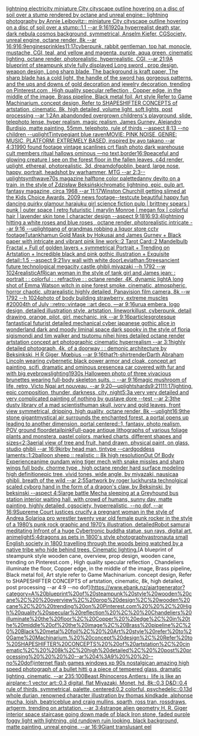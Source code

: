 [lightning electricity miniature City cityscape outline hovering on a disc of soil over a stump rendered by octane and unreal engine:: lightning photography by Annie Leibovitz:: miniature City cityscape outline hovering on a disc of soil over a stump::1.1 --ar 9:16](https://www.ebank.nz/aiartgenerator?category=lightning%20electricity%20miniature%20City%20cityscape%20outline%20hovering%20on%20a%20disc%20of%20soil%20over%20a%20stump%20rendered%20by%20octane%20and%20unreal%20engine%3A%3A%20lightning%20photography%20by%20Annie%20Leibovitz%3A%3A%20miniature%20City%20cityscape%20outline%20hovering%20on%20a%20disc%20of%20soil%20over%20a%20stump%3A%3A1.1%20--ar%209%3A16)[1920](https://www.ebank.nz/aiartgenerator?category=1920)[a hyperrealist death star, dark nebula cosmos background, symmetrical, Anselm Kiefer, CGSociety, unreal engine, octane render, 8k --ar 16:9](https://www.ebank.nz/aiartgenerator?category=a%20hyperrealist%20death%20star%2C%20dark%20nebula%20cosmos%20background%2C%20symmetrical%2C%20Anselm%20Kiefer%2C%20CGSociety%2C%20unreal%20engine%2C%20octane%20render%2C%208k%20--ar%2016%3A9)[16:9](https://www.ebank.nz/aiartgenerator?category=16%3A9)[engine](https://www.ebank.nz/aiartgenerator?category=engine)[sprinkles](https://www.ebank.nz/aiartgenerator?category=sprinkles)[11:17](https://www.ebank.nz/aiartgenerator?category=11%3A17)[cyberpunk, rabbit gentleman, top hat, monocle, mustache, CGI, teal, and yellow and magenta, purple, aqua green, cinematic lighting, octane render, photorealistic, hyperrealistic, CGI, --ar 21:9](https://www.ebank.nz/aiartgenerator?category=cyberpunk%2C%20rabbit%20gentleman%2C%20top%20hat%2C%20monocle%2C%20mustache%2C%20CGI%2C%20teal%2C%20and%20yellow%20and%20magenta%2C%20purple%2C%20aqua%20green%2C%20cinematic%20lighting%2C%20octane%20render%2C%20photorealistic%2C%20hyperrealistic%2C%20CGI%2C%20--ar%2021%3A9)[A blueprint of steampunk style fully displayed Long sword , prop design, weapon design, Long sharp blade, The background is kraft paper,  The sharp blade has a cold light, the handle of the sword has gorgeous patterns, and the ups and downs of gold decoration and jewelry decoration,  trending on Pinterest.com  , High quality specular reflection ,  Copper  edge, in the middle of the image, Brass pipeline,  Black metal foil,  Art style Refer to Game Machinarium.  concept design, Refer to SHAPESHIFTER CONCEPTS  of artstation, cinematic,  8k, high detailed,  volume light,  soft lights,  post processing    --ar 1:2](https://www.ebank.nz/aiartgenerator?category=A%20blueprint%20of%20steampunk%20style%20fully%20displayed%20Long%20sword%20%2C%20prop%20design%2C%20weapon%20design%2C%20Long%20sharp%20blade%2C%20The%20background%20is%20kraft%20paper%2C%20%20The%20sharp%20blade%20has%20a%20cold%20light%2C%20the%20handle%20of%20the%20sword%20has%20gorgeous%20patterns%2C%20and%20the%20ups%20and%20downs%20of%20gold%20decoration%20and%20jewelry%20decoration%2C%20%20trending%20on%20Pinterest.com%20%20%2C%20High%20quality%20specular%20reflection%20%2C%20%20Copper%20%20edge%2C%20in%20the%20middle%20of%20the%20image%2C%20Brass%20pipeline%2C%20%20Black%20metal%20foil%2C%20%20Art%20style%20Refer%20to%20Game%20Machinarium.%20%20concept%20design%2C%20Refer%20to%20SHAPESHIFTER%20CONCEPTS%20%20of%20artstation%2C%20cinematic%2C%20%208k%2C%20high%20detailed%2C%20%20volume%20light%2C%20%20soft%20lights%2C%20%20post%20processing%20%20%20%20--ar%201%3A2)[An abandonded overgrown childrens's playground, slide, telephoto lense, hyper realism, magic realism, James Gurney, Alejandro Burdisio, matte painting, 55mm, telephoto, rule of thirds --aspect 8:13 --no children --uplight](https://www.ebank.nz/aiartgenerator?category=An%20abandonded%20overgrown%20childrens%27s%20playground%2C%20slide%2C%20telephoto%20lense%2C%20hyper%20realism%2C%20magic%20realism%2C%20James%20Gurney%2C%20Alejandro%20Burdisio%2C%20matte%20painting%2C%2055mm%2C%20telephoto%2C%20rule%20of%20thirds%20--aspect%208%3A13%20--no%20children%20--uplight)[Tintype](https://www.ebank.nz/aiartgenerator?category=Tintype)[giant blue raven](https://www.ebank.nz/aiartgenerator?category=giant%20blue%20raven)[MOVIE: PINK NOISE, GENRE: MUSIC, PLATFORM: EXTREMELY BASED, inspired by ayo takano --ar 4:3](https://www.ebank.nz/aiartgenerator?category=MOVIE%3A%20PINK%20NOISE%2C%20GENRE%3A%20MUSIC%2C%20PLATFORM%3A%20EXTREMELY%20BASED%2C%20inspired%20by%20ayo%20takano%20--ar%204%3A3)[](https://www.ebank.nz/aiartgenerator?category=)[1990 found footage vintage scanlines crt flash photo dark warehouse cult members ritual hallows ominous —no text,border](https://www.ebank.nz/aiartgenerator?category=1990%20found%20footage%20vintage%20scanlines%20crt%20flash%20photo%20dark%20warehouse%20cult%20members%20ritual%20hallows%20ominous%20%E2%80%94no%20text%2Cborder)[16:9](https://www.ebank.nz/aiartgenerator?category=16%3A9)[peaceful and glowing creature I see on the forest floor in the fallen leaves, c4d render, uplight,  ethereal, photorealistic, 3d,  dream](https://www.ebank.nz/aiartgenerator?category=peaceful%20and%20glowing%20creature%20I%20see%20on%20the%20forest%20floor%20in%20the%20fallen%20leaves%2C%20c4d%20render%2C%20uplight%2C%20%20ethereal%2C%20photorealistic%2C%203d%2C%20%20dream)[dof](https://www.ebank.nz/aiartgenerator?category=dof)[goblin, beard, large nose, happy, portrait, headshot by warhammer, MTG --ar 2:3](https://www.ebank.nz/aiartgenerator?category=goblin%2C%20beard%2C%20large%20nose%2C%20happy%2C%20portrait%2C%20headshot%20by%20warhammer%2C%20MTG%20--ar%202%3A3)[--uplight](https://www.ebank.nz/aiartgenerator?category=--uplight)[synthwave](https://www.ebank.nz/aiartgenerator?category=synthwave)[70s magazine halftone color palette](https://www.ebank.nz/aiartgenerator?category=70s%20magazine%20halftone%20color%20palette)[danny devito on a train, in the style of Zdzisław Beksiński](https://www.ebank.nz/aiartgenerator?category=danny%20devito%20on%20a%20train%2C%20in%20the%20style%20of%20Zdzis%C5%82aw%20Beksi%C5%84ski)[chromatic lightning, epic, pulp art, fantasy magazine, circa 1968 --ar 11:17](https://www.ebank.nz/aiartgenerator?category=chromatic%20lightning%2C%20epic%2C%20pulp%20art%2C%20fantasy%20magazine%2C%20circa%201968%20--ar%2011%3A17)[Winston Churchill getting slimed at the Kids Choice Awards, 2009 news footage](https://www.ebank.nz/aiartgenerator?category=Winston%20Churchill%20getting%20slimed%20at%20the%20Kids%20Choice%20Awards%2C%202009%20news%20footage)[--test](https://www.ebank.nz/aiartgenerator?category=--test)[cute beautiful happy fun dancing quirky glamour harajuku girl science fiction pulp |  brittney spears |  punk | outer space | retro futuristic | marylin Monroe | megan fox  | colorful hair | lavender skin tone | character design  --aspect 9:18](https://www.ebank.nz/aiartgenerator?category=cute%20beautiful%20happy%20fun%20dancing%20quirky%20glamour%20harajuku%20girl%20science%20fiction%20pulp%20%7C%20%20brittney%20spears%20%7C%20%20punk%20%7C%20outer%20space%20%7C%20retro%20futuristic%20%7C%20marylin%20Monroe%20%7C%20megan%20fox%20%20%7C%20colorful%20hair%20%7C%20lavender%20skin%20tone%20%7C%20character%20design%20%20--aspect%209%3A18)[16:9](https://www.ebank.nz/aiartgenerator?category=16%3A9)[3:4](https://www.ebank.nz/aiartgenerator?category=3%3A4)[lightning hitting a   white roses and blue roses , octane render, photorealistic,intricate --ar 9:16 --uplight](https://www.ebank.nz/aiartgenerator?category=lightning%20hitting%20a%20%20%20white%20roses%20and%20blue%20roses%20%2C%20octane%20render%2C%20photorealistic%2Cintricate%20--ar%209%3A16%20--uplight)[gang of grandmas robbing a liquor store cctv footage](https://www.ebank.nz/aiartgenerator?category=gang%20of%20grandmas%20robbing%20a%20liquor%20store%20cctv%20footage)[Tutankhamun Gold Mask by Hokusai and James Gurney + Black paper with intricate and vibrant pink line work::2 Tarot Card::2 Mandelbulb Fractal + Full of golden layers + symmetrical Portrait + Trending on Artstation + Incredible black and pink gothic illustration + Exquisite detail::1.5 --aspect 9:21](https://www.ebank.nz/aiartgenerator?category=Tutankhamun%20Gold%20Mask%20by%20Hokusai%20and%20James%20Gurney%20%2B%20Black%20paper%20with%20intricate%20and%20vibrant%20pink%20line%20work%3A%3A2%20Tarot%20Card%3A%3A2%20Mandelbulb%20Fractal%20%2B%20Full%20of%20golden%20layers%20%2B%20symmetrical%20Portrait%20%2B%20Trending%20on%20Artstation%20%2B%20Incredible%20black%20and%20pink%20gothic%20illustration%20%2B%20Exquisite%20detail%3A%3A1.5%20--aspect%209%3A21)[ivy wall with white door](https://www.ebank.nz/aiartgenerator?category=ivy%20wall%20with%20white%20door)[Leviathan:5](https://www.ebank.nz/aiartgenerator?category=Leviathan%3A5)[trees](https://www.ebank.nz/aiartgenerator?category=trees)[ancient future technological megacity castle,ghibli,miyazaki  --h 1792  --w 1024](https://www.ebank.nz/aiartgenerator?category=ancient%20future%20technological%20megacity%20castle%2Cghibli%2Cmiyazaki%20%20--h%201792%20%20--w%201024)[realistic](https://www.ebank.nz/aiartgenerator?category=realistic)[AfRican woman in the style of tank girl and James jean: : portrait : : colorful : : refractive : : octane render, 4K, dynamic light](https://www.ebank.nz/aiartgenerator?category=AfRican%20woman%20in%20the%20style%20of%20tank%20girl%20and%20James%20jean%3A%20%3A%20portrait%20%3A%20%3A%20colorful%20%3A%20%3A%20refractive%20%3A%20%3A%20octane%20render%2C%204K%2C%20dynamic%20light)[A long shot of Emma Watson witch in pine forest smoke, cinematic, atmospheric, horror chaotic, ultrarealistic highly detailed, Panavision film camera, 8k --w 1792 --h 1024](https://www.ebank.nz/aiartgenerator?category=A%20long%20shot%20of%20Emma%20Watson%20witch%20in%20pine%20forest%20smoke%2C%20cinematic%2C%20atmospheric%2C%20horror%20chaotic%2C%20ultrarealistic%20highly%20detailed%2C%20Panavision%20film%20camera%2C%208k%20--w%201792%20--h%201024)[photo of body building strawberry, extreme muscles #](https://www.ebank.nz/aiartgenerator?category=photo%20of%20body%20building%20strawberry%2C%20extreme%20muscles%20%23)[2000](https://www.ebank.nz/aiartgenerator?category=2000)[4th of July ::retro::vintage ::art deco, —ar 9:16](https://www.ebank.nz/aiartgenerator?category=4th%20of%20July%20%3A%3Aretro%3A%3Avintage%20%3A%3Aart%20deco%2C%20%E2%80%94ar%209%3A16)[urua embera, logo design, detailed illustration style, artstation, linework](https://www.ebank.nz/aiartgenerator?category=urua%20embera%2C%20logo%20design%2C%20detailed%20illustration%20style%2C%20artstation%2C%20linework)[illust, cyberpunk, detail drawing, orange, pilot, girl, mechanic, ink --ar 9:16](https://www.ebank.nz/aiartgenerator?category=illust%2C%20cyberpunk%2C%20detail%20drawing%2C%20orange%2C%20pilot%2C%20girl%2C%20mechanic%2C%20ink%20--ar%209%3A16)[particles](https://www.ebank.nz/aiartgenerator?category=particles)[grotesque fantastical futurist detailed mechanical cyber japanese gothic alice in wonderland dark and moody liminal space dark spooky in the style of floria sigismondi and tim walker and tsutomu nihei hires detailed octane render artstation concept art photographic cinematic hyperrealism --ar 3:1](https://www.ebank.nz/aiartgenerator?category=grotesque%20fantastical%20futurist%20detailed%20mechanical%20cyber%20japanese%20gothic%20alice%20in%20wonderland%20dark%20and%20moody%20liminal%20space%20dark%20spooky%20in%20the%20style%20of%20floria%20sigismondi%20and%20tim%20walker%20and%20tsutomu%20nihei%20hires%20detailed%20octane%20render%20artstation%20concept%20art%20photographic%20cinematic%20hyperrealism%20--ar%203%3A1)[highly detailed photograph, 4k, of a doorway : : demonic architecture by Beksinkski, H R Giger, Mœbius --ar 9:16](https://www.ebank.nz/aiartgenerator?category=highly%20detailed%20photograph%2C%204k%2C%20of%20a%20doorway%20%3A%20%3A%20demonic%20architecture%20by%20Beksinkski%2C%20H%20R%20Giger%2C%20M%C5%93bius%20--ar%209%3A16)[that?](https://www.ebank.nz/aiartgenerator?category=that%3F)[t-shirt](https://www.ebank.nz/aiartgenerator?category=t-shirt)[render](https://www.ebank.nz/aiartgenerator?category=render)[Darth Abraham Lincoln wearing cybernetic black power armor and cloak, concept art painting, scifi, dramatic and ominous presence](https://www.ebank.nz/aiartgenerator?category=Darth%20Abraham%20Lincoln%20wearing%20cybernetic%20black%20power%20armor%20and%20cloak%2C%20concept%20art%20painting%2C%20scifi%2C%20dramatic%20and%20ominous%20presence)[a car covered with fur and with big eyebrows](https://www.ebank.nz/aiartgenerator?category=a%20car%20covered%20with%20fur%20and%20with%20big%20eyebrows)[lighting](https://www.ebank.nz/aiartgenerator?category=lighting)[1930s Halloween photo of three vivacious brunettes wearing full-body skeleton suits. :: --ar 9:16](https://www.ebank.nz/aiartgenerator?category=1930s%20Halloween%20photo%20of%20three%20vivacious%20brunettes%20wearing%20full-body%20skeleton%20suits.%20%3A%3A%20--ar%209%3A16)[magic mushroom of life, retro, Victo Ngai art nouveau, --ar 9:20](https://www.ebank.nz/aiartgenerator?category=magic%20mushroom%20of%20life%2C%20retro%2C%20Victo%20Ngai%20art%20nouveau%2C%20--ar%209%3A20)[—uplight](https://www.ebank.nz/aiartgenerator?category=%E2%80%94uplight)[shards](https://www.ebank.nz/aiartgenerator?category=shards)[9:21](https://www.ebank.nz/aiartgenerator?category=9%3A21)[1](https://www.ebank.nz/aiartgenerator?category=1)[11:17](https://www.ebank.nz/aiartgenerator?category=11%3A17)[lighting, epic composition, thunder, darkness, city, night](https://www.ebank.nz/aiartgenerator?category=lighting%2C%20epic%20composition%2C%20thunder%2C%20darkness%2C%20city%2C%20night)[5:3](https://www.ebank.nz/aiartgenerator?category=5%3A3)[a very very detailed and very complicated painting  of nothing by gustave dore --test --ar 2:3](https://www.ebank.nz/aiartgenerator?category=a%20very%20very%20detailed%20and%20very%20complicated%20painting%20%20of%20nothing%20by%20gustave%20dore%20--test%20--ar%202%3A3)[the dusty library of a mad scientist](https://www.ebank.nz/aiartgenerator?category=the%20dusty%20library%20of%20a%20mad%20scientist)[human skull, ivory and gold leaves, front view symmetrical, dripping, high quality, octane render, 8k --uplight](https://www.ebank.nz/aiartgenerator?category=human%20skull%2C%20ivory%20and%20gold%20leaves%2C%20front%20view%20symmetrical%2C%20dripping%2C%20high%20quality%2C%20octane%20render%2C%208k%20--uplight)[16:9](https://www.ebank.nz/aiartgenerator?category=16%3A9)[the stone gigant](https://www.ebank.nz/aiartgenerator?category=the%20stone%20gigant)[mystical air surrounds the enchanted forest, a portal opens up leading to another dimension, portal centered::1, fantasy, photo realism, POV ground floor](https://www.ebank.nz/aiartgenerator?category=mystical%20air%20surrounds%20the%20enchanted%20forest%2C%20a%20portal%20opens%20up%20leading%20to%20another%20dimension%2C%20portal%20centered%3A%3A1%2C%20fantasy%2C%20photo%20realism%2C%20POV%20ground%20floor)[detail](https://www.ebank.nz/aiartgenerator?category=detail)[pink](https://www.ebank.nz/aiartgenerator?category=pink)[Full-page antique lithographs of various foliage plants and monstera, pastel colors, marked charts, different shapes and sizes](https://www.ebank.nz/aiartgenerator?category=Full-page%20antique%20lithographs%20of%20various%20foliage%20plants%20and%20monstera%2C%20pastel%20colors%2C%20marked%20charts%2C%20different%20shapes%20and%20sizes)[<2:3](https://www.ebank.nz/aiartgenerator?category=%3C2%3A3)[aerial view of tree and fruit, hand drawn, physical paint, on glass, studio ghibli --ar 16:9](https://www.ebank.nz/aiartgenerator?category=aerial%20view%20of%20tree%20and%20fruit%2C%20hand%20drawn%2C%20physical%20paint%2C%20on%20glass%2C%20studio%20ghibli%20--ar%2016%3A9)[kirby head man, tintype --card](https://www.ebank.nz/aiartgenerator?category=kirby%20head%20man%2C%20tintype%20--card)[goddess laments::](https://www.ebank.nz/aiartgenerator?category=goddess%20laments%3A%3A)[1:2](https://www.ebank.nz/aiartgenerator?category=1%3A2)[balloon sheep :: realistic :: 8k high resolution](https://www.ebank.nz/aiartgenerator?category=balloon%20sheep%20%3A%3A%20realistic%20%3A%3A%208k%20high%20resolution)[Out Of Body Experience](https://www.ebank.nz/aiartgenerator?category=Out%20Of%20Body%20Experience)[anime gundam wing tiger mech with snake missles and sharp wings full body, chorme type , high octane render hard surface modeling high definition](https://www.ebank.nz/aiartgenerator?category=anime%20gundam%20wing%20tiger%20mech%20with%20snake%20missles%20and%20sharp%20wings%20full%20body%2C%20chorme%20type%20%2C%20high%20octane%20render%20hard%20surface%20modeling%20high%20definition)[epic tree, vivid tones, wide angle, by miyazaki, nausicaa ghibli, breath of the wild --ar 2:5](https://www.ebank.nz/aiartgenerator?category=epic%20tree%2C%20vivid%20tones%2C%20wide%20angle%2C%20by%20miyazaki%2C%20nausicaa%20ghibli%2C%20breath%20of%20the%20wild%20--ar%202%3A5)[5](https://www.ebank.nz/aiartgenerator?category=5)[artwork by roger luckhurst](https://www.ebank.nz/aiartgenerator?category=artwork%20by%20roger%20luckhurst)[a technolgical scaled cyborg hand in the form of a dragon's claw, by Beksinski, by beksinski --aspect 4:5](https://www.ebank.nz/aiartgenerator?category=a%20technolgical%20scaled%20cyborg%20hand%20in%20the%20form%20of%20a%20dragon%27s%20claw%2C%20by%20Beksinski%2C%20by%20beksinski%20--aspect%204%3A5)[large battle Mecha sleeping at a Greyhound bus station interior waiting hall, with crowd of humans, sunny day, matte painting, highly detailed, cgsociety, hyperrealistic, --no dof, --ar 16:9](https://www.ebank.nz/aiartgenerator?category=large%20battle%20Mecha%20sleeping%20at%20a%20Greyhound%20bus%20station%20interior%20waiting%20hall%2C%20with%20crowd%20of%20humans%2C%20sunny%20day%2C%20matte%20painting%2C%20highly%20detailed%2C%20cgsociety%2C%20hyperrealistic%2C%20--no%20dof%2C%20--ar%2016%3A9)[Supreme Court justices crucify a pregnant woman in the style of Andrea Solario](https://www.ebank.nz/aiartgenerator?category=Supreme%20Court%20justices%20crucify%20a%20pregnant%20woman%20in%20the%20style%20of%20Andrea%20Solario)[a pro wrestler twenty year old female punk rocker in the style of a 1980’s punk rock graphic and 1970’s illustration, detailed](https://www.ebank.nz/aiartgenerator?category=a%20pro%20wrestler%20twenty%20year%20old%20female%20punk%20rocker%20in%20the%20style%20of%20a%201980%E2%80%99s%20punk%20rock%20graphic%20and%201970%E2%80%99s%20illustration%2C%20detailed)[Robot samurai meditating Infront of a huge Cybertronic buddha statue, sun rays, digital art, anime](https://www.ebank.nz/aiartgenerator?category=Robot%20samurai%20meditating%20Infront%20of%20a%20huge%20Cybertronic%20buddha%20statue%2C%20sun%20rays%2C%20digital%20art%2C%20anime)[light](https://www.ebank.nz/aiartgenerator?category=light)[5:4](https://www.ebank.nz/aiartgenerator?category=5%3A4)[dragons as pets in 1800's style photography](https://www.ebank.nz/aiartgenerator?category=dragons%20as%20pets%20in%201800%27s%20style%20photography)[astronaut](https://www.ebank.nz/aiartgenerator?category=astronaut)[a small English society in 1800 travelling through the woods being watched by a native tribe who hide behind trees. Cinematic lighting.](https://www.ebank.nz/aiartgenerator?category=a%20small%20English%20society%20in%201800%20travelling%20through%20the%20woods%20being%20watched%20by%20a%20native%20tribe%20who%20hide%20behind%20trees.%20Cinematic%20lighting.)[A blueprint of steampunk style wooden cane,  overview, prop design, wooden cane,  trending on Pinterest.com  , High quality specular reflection ,  Chandeliers illuminate the floor, Copper  edge, in the middle of the image, Brass pipeline,  Black metal foil,  Art style refer to Game Machinarium.  concept design, Refer to SHAPESHIFTER CONCEPTS  of artstation, cinematic,  8k, high detailed,  post processing    --ar 4:9   --no dof](https://www.ebank.nz/aiartgenerator?category=A%20blueprint%20of%20steampunk%20style%20wooden%20cane%2C%20%20overview%2C%20prop%20design%2C%20wooden%20cane%2C%20%20trending%20on%20Pinterest.com%20%20%2C%20High%20quality%20specular%20reflection%20%2C%20%20Chandeliers%20illuminate%20the%20floor%2C%20Copper%20%20edge%2C%20in%20the%20middle%20of%20the%20image%2C%20Brass%20pipeline%2C%20%20Black%20metal%20foil%2C%20%20Art%20style%20refer%20to%20Game%20Machinarium.%20%20concept%20design%2C%20Refer%20to%20SHAPESHIFTER%20CONCEPTS%20%20of%20artstation%2C%20cinematic%2C%20%208k%2C%20high%20detailed%2C%20%20post%20processing%20%20%20%20--ar%204%3A9%20%20%20--no%20dof)[internet flash games windows xp 90s nostalgic](https://www.ebank.nz/aiartgenerator?category=internet%20flash%20games%20windows%20xp%2090s%20nostalgic)[an amazing high speed photograph of a bullet hitti g a piece of tempered glass, dramatic lighting, cinematic, --ar 235:100](https://www.ebank.nz/aiartgenerator?category=an%20amazing%20high%20speed%20photograph%20of%20a%20bullet%20hitti%20g%20a%20piece%20of%20tempered%20glass%2C%20dramatic%20lighting%2C%20cinematic%2C%20--ar%20235%3A100)[Beast,Rhinoceros,Antlers」](https://www.ebank.nz/aiartgenerator?category=Beast%2CRhinoceros%2CAntlers%E3%80%8D)[life is like an airplane::1 vector art::0.3 digital, flat Miyazaki, Monet, hd, 8k::0.3 D&D::0.4 rule of thirds, symmetrical, palette, centered:0.2 colorful, psychedelic::0.1](https://www.ebank.nz/aiartgenerator?category=life%20is%20like%20an%20airplane%3A%3A1%20vector%20art%3A%3A0.3%20digital%2C%20flat%20Miyazaki%2C%20Monet%2C%20hd%2C%208k%3A%3A0.3%20D%26D%3A%3A0.4%20rule%20of%20thirds%2C%20symmetrical%2C%20palette%2C%20centered%3A0.2%20colorful%2C%20psychedelic%3A%3A0.1)[3d whole durian, renowned character illustration by thomas kindkade, alphonse mucha, loish, beatriceblue and craig mullins, sparth, ross tran, rossdraws, artgerm, trending on artstation, --ar 3:4](https://www.ebank.nz/aiartgenerator?category=3d%20whole%20durian%2C%20renowned%20character%20illustration%20by%20thomas%20kindkade%2C%20alphonse%20mucha%2C%20loish%2C%20beatriceblue%20and%20craig%20mullins%2C%20sparth%2C%20ross%20tran%2C%20rossdraws%2C%20artgerm%2C%20trending%20on%20artstation%2C%20--ar%203%3A4)[strange alien geometry H. R. Giger interior space staircase going down made of black Iron stone, faded purple foggy light with lightning, old rundown ruin looking, black background, matte painting, unreal engine, --ar 16:9](https://www.ebank.nz/aiartgenerator?category=strange%20alien%20geometry%20H.%20R.%20Giger%20interior%20space%20staircase%20going%20down%20made%20of%20black%20Iron%20stone%2C%20faded%20purple%20foggy%20light%20with%20lightning%2C%20old%20rundown%20ruin%20looking%2C%20black%20background%2C%20matte%20painting%2C%20unreal%20engine%2C%20--ar%2016%3A9)[Giant translusant eel](https://www.ebank.nz/aiartgenerator?category=Giant%20translusant%20eel)